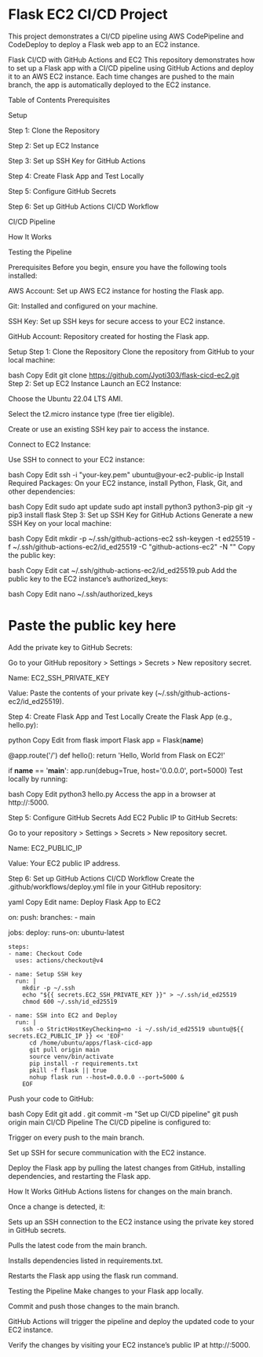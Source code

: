 # Flask EC2 CI/CD Project

This project demonstrates a CI/CD pipeline using AWS CodePipeline and CodeDeploy to deploy a Flask web app to an EC2 instance.

Flask CI/CD with GitHub Actions and EC2
This repository demonstrates how to set up a Flask app with a CI/CD pipeline using GitHub Actions and deploy it to an AWS EC2 instance. Each time changes are pushed to the main branch, the app is automatically deployed to the EC2 instance.

Table of Contents
Prerequisites

Setup

Step 1: Clone the Repository

Step 2: Set up EC2 Instance

Step 3: Set up SSH Key for GitHub Actions

Step 4: Create Flask App and Test Locally

Step 5: Configure GitHub Secrets

Step 6: Set up GitHub Actions CI/CD Workflow

CI/CD Pipeline

How It Works

Testing the Pipeline

Prerequisites
Before you begin, ensure you have the following tools installed:

AWS Account: Set up AWS EC2 instance for hosting the Flask app.

Git: Installed and configured on your machine.

SSH Key: Set up SSH keys for secure access to your EC2 instance.

GitHub Account: Repository created for hosting the Flask app.

Setup
Step 1: Clone the Repository
Clone the repository from GitHub to your local machine:

bash
Copy
Edit
git clone https://github.com/Jyoti303/flask-cicd-ec2.git
Step 2: Set up EC2 Instance
Launch an EC2 Instance:

Choose the Ubuntu 22.04 LTS AMI.

Select the t2.micro instance type (free tier eligible).

Create or use an existing SSH key pair to access the instance.

Connect to EC2 Instance:

Use SSH to connect to your EC2 instance:

bash
Copy
Edit
ssh -i "your-key.pem" ubuntu@your-ec2-public-ip
Install Required Packages: On your EC2 instance, install Python, Flask, Git, and other dependencies:

bash
Copy
Edit
sudo apt update
sudo apt install python3 python3-pip git -y
pip3 install flask
Step 3: Set up SSH Key for GitHub Actions
Generate a new SSH Key on your local machine:

bash
Copy
Edit
mkdir -p ~/.ssh/github-actions-ec2
ssh-keygen -t ed25519 -f ~/.ssh/github-actions-ec2/id_ed25519 -C "github-actions-ec2" -N ""
Copy the public key:

bash
Copy
Edit
cat ~/.ssh/github-actions-ec2/id_ed25519.pub
Add the public key to the EC2 instance’s authorized_keys:

bash
Copy
Edit
nano ~/.ssh/authorized_keys
# Paste the public key here
Add the private key to GitHub Secrets:

Go to your GitHub repository > Settings > Secrets > New repository secret.

Name: EC2_SSH_PRIVATE_KEY

Value: Paste the contents of your private key (~/.ssh/github-actions-ec2/id_ed25519).

Step 4: Create Flask App and Test Locally
Create the Flask App (e.g., hello.py):

python
Copy
Edit
from flask import Flask
app = Flask(__name__)

@app.route('/')
def hello():
    return 'Hello, World from Flask on EC2!'

if __name__ == '__main__':
    app.run(debug=True, host='0.0.0.0', port=5000)
Test locally by running:

bash
Copy
Edit
python3 hello.py
Access the app in a browser at http://<your-ec2-public-ip>:5000.

Step 5: Configure GitHub Secrets
Add EC2 Public IP to GitHub Secrets:

Go to your repository > Settings > Secrets > New repository secret.

Name: EC2_PUBLIC_IP

Value: Your EC2 public IP address.

Step 6: Set up GitHub Actions CI/CD Workflow
Create the .github/workflows/deploy.yml file in your GitHub repository:

yaml
Copy
Edit
name: Deploy Flask App to EC2

on:
  push:
    branches:
      - main

jobs:
  deploy:
    runs-on: ubuntu-latest

    steps:
    - name: Checkout Code
      uses: actions/checkout@v4

    - name: Setup SSH key
      run: |
        mkdir -p ~/.ssh
        echo "${{ secrets.EC2_SSH_PRIVATE_KEY }}" > ~/.ssh/id_ed25519
        chmod 600 ~/.ssh/id_ed25519

    - name: SSH into EC2 and Deploy
      run: |
        ssh -o StrictHostKeyChecking=no -i ~/.ssh/id_ed25519 ubuntu@${{ secrets.EC2_PUBLIC_IP }} << 'EOF'
          cd /home/ubuntu/apps/flask-cicd-app
          git pull origin main
          source venv/bin/activate
          pip install -r requirements.txt
          pkill -f flask || true
          nohup flask run --host=0.0.0.0 --port=5000 &
        EOF
Push your code to GitHub:

bash
Copy
Edit
git add .
git commit -m "Set up CI/CD pipeline"
git push origin main
CI/CD Pipeline
The CI/CD pipeline is configured to:

Trigger on every push to the main branch.

Set up SSH for secure communication with the EC2 instance.

Deploy the Flask app by pulling the latest changes from GitHub, installing dependencies, and restarting the Flask app.

How It Works
GitHub Actions listens for changes on the main branch.

Once a change is detected, it:

Sets up an SSH connection to the EC2 instance using the private key stored in GitHub secrets.

Pulls the latest code from the main branch.

Installs dependencies listed in requirements.txt.

Restarts the Flask app using the flask run command.

Testing the Pipeline
Make changes to your Flask app locally.

Commit and push those changes to the main branch.

GitHub Actions will trigger the pipeline and deploy the updated code to your EC2 instance.

Verify the changes by visiting your EC2 instance’s public IP at http://<your-ec2-public-ip>:5000.

